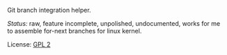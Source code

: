 Git branch integration helper.

*Status:* raw, feature incomplete, unpolished, undocumented, works for me to
assemble for-next branches for linux kernel.

License: [GPL 2](https://www.gnu.org/licenses/gpl-2.0.html)
